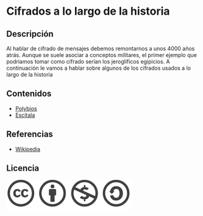 # Cifrados a lo largo de la historia
## Descripción
Al hablar de cifrado de mensajes debemos remontarnos a unos 4000 años atrás. Aunque se suele asociar a conceptos militares, el primer ejemplo que podriamos tomar como cifrado serían los jeroglificos egipicios. A continuación le vamos a hablar sobre algunos de los cifrados usados a lo largo de la historia


## Contenidos
- [Polybios](Contenidos/polybios.md)
- [Escítala](Contenidos/escitala.md)

## Referencias
- [Wikipedia](https://es.wikipedia.org)

## Licencia
![image](Contenidos/licencia.PNG)
